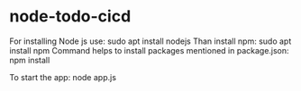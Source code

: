 # node-todo-cicd

For installing Node js use: sudo apt install nodejs
Than install npm: sudo apt install npm
Command helps to install packages mentioned in package.json: npm install

To start the app: node app.js

